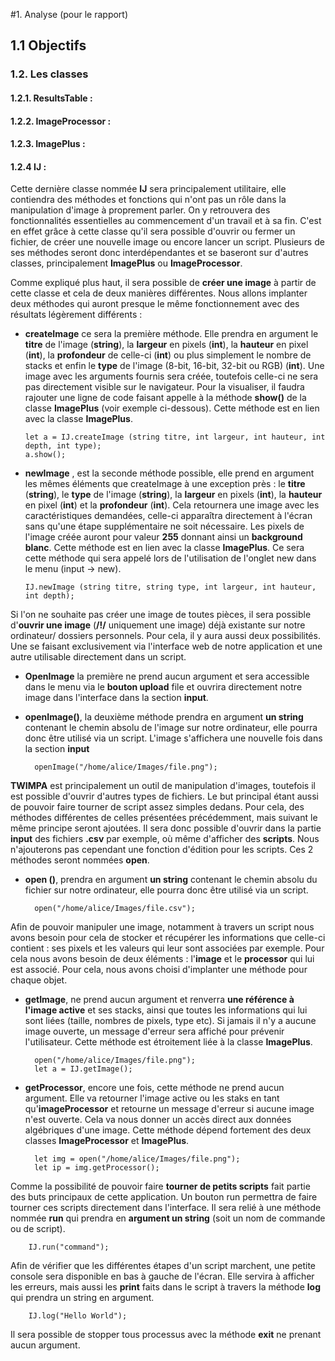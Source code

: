 #1. Analyse (pour le rapport)

## 1.1 Objectifs

### 1.2. Les classes
#### 1.2.1. ResultsTable :  
#### 1.2.2. ImageProcessor :  
#### 1.2.3. ImagePlus :
#### 1.2.4  IJ :
Cette dernière classe nommée **IJ** sera principalement utilitaire, elle contiendra des méthodes et fonctions qui n'ont pas un rôle dans la manipulation d'image à proprement parler. On y retrouvera des fonctionnalités essentielles au commencement d'un travail et à sa fin. C'est en effet grâce à cette classe qu'il sera possible d'ouvrir ou fermer un fichier, de créer une 
nouvelle image ou encore lancer un script. Plusieurs de ses méthodes seront donc interdépendantes et se baseront sur d'autres
classes, principalement **ImagePlus** ou **ImageProcessor**. 


Comme expliqué plus haut, il sera possible de **créer une image** à partir de cette classe et cela de deux manières différentes. Nous allons implanter deux méthodes qui auront presque le même fonctionnement avec des résultats légèrement différents :  


 + **createImage** ce sera la première méthode. Elle prendra en argument le **titre** de l'image (**string**), la **largeur** en pixels (**int**), la **hauteur** en pixel (**int**), la **profondeur** de celle-ci (**int**) ou plus simplement le nombre de stacks et enfin le **type** de l'image (8-bit, 16-bit, 32-bit ou RGB) (**int**). Une image avec les arguments fournis sera créée, toutefois celle-ci ne sera pas directement visible sur le navigateur. Pour la visualiser, il faudra rajouter une ligne de code faisant appelle à la méthode **show()** de la classe **ImagePlus** (voir exemple ci-dessous). Cette méthode est en lien avec la classe **ImagePlus**.
 
       let a = IJ.createImage (string titre, int largeur, int hauteur, int depth, int type);  
       a.show();
      
+ **newImage** , est la seconde méthode possible, elle prend en argument les mêmes éléments que createImage à une exception près : le **titre** (**string**), le **type** de l'image (**string**), la **largeur** en pixels (**int**), la **hauteur** en pixel (**int**) et la **profondeur** (**int**). Cela retournera une image avec les caractéristiques demandées, celle-ci apparaîtra directement à l'écran sans qu'une étape supplémentaire ne soit nécessaire. Les pixels de l'image créée auront pour valeur **255** donnant ainsi un **background blanc**. Cette méthode est en lien avec la classe **ImagePlus**. Ce sera cette méthode qui sera appelé lors de l'utilisation de l'onglet new dans le menu (input -> new).  


      IJ.newImage (string titre, string type, int largeur, int hauteur, int depth);  
    
    
Si l'on ne souhaite pas créer une image de toutes pièces, il sera possible d'**ouvrir une image** (**/!/** uniquement une image) déjà existante sur notre ordinateur/ dossiers personnels. Pour cela, il y aura aussi deux possibilités. Une se faisant exclusivement via l'interface web de notre application et une autre utilisable directement dans un script.  


+ **OpenImage** la première ne prend aucun argument et sera accessible dans le menu via le **bouton upload** file et ouvrira directement notre image dans l'interface dans la section **input**.  

+ **openImage()**, la deuxième méthode prendra en argument **un string** contenant le chemin absolu de l'image sur notre ordinateur, elle pourra donc être utilisé via un script. L'image s'affichera une nouvelle fois dans la section **input**


        openImage("/home/alice/Images/file.png"); 


**TWIMPA** est principalement un outil de manipulation d'images, toutefois il est possible d'ouvrir d'autres types de fichiers. Le but principal étant aussi de pouvoir faire tourner de script assez simples dedans. Pour cela, des méthodes différentes de celles présentées précédemment, mais suivant le même principe seront ajoutées. Il sera donc possible d'ouvrir dans la partie **input** des fichiers **.csv** par exemple, où même d'afficher des **scripts**. Nous n'ajouterons pas cependant une fonction d'édition pour les scripts. Ces 2 méthodes seront nommées **open**.  

+ **open ()**, prendra en argument **un string** contenant le chemin absolu du fichier sur notre ordinateur, elle pourra donc être utilisé via un script.

        open("/home/alice/Images/file.csv"); 
        
Afin de pouvoir manipuler une image, notamment à travers un script nous avons besoin pour cela de stocker et récupérer les informations que celle-ci contient : ses pixels et les valeurs qui leur sont associées par exemple. Pour cela nous avons besoin de deux éléments : l'**image** et le **processor** qui lui est associé. Pour cela, nous avons choisi d'implanter une méthode pour chaque objet.  

+ **getImage**, ne prend aucun argument et renverra **une référence à l'image active** et ses stacks, ainsi que toutes les informations qui lui sont liées (taille, nombres de pixels, type etc). Si jamais il n'y a aucune image ouverte, un message d'erreur sera affiché pour prévenir l'utilisateur. Cette méthode est étroitement liée à la classe **ImagePlus**.

        open("/home/alice/Images/file.png");
        let a = IJ.getImage();
        
+ **getProcessor**, encore une fois, cette méthode ne prend aucun argument. Elle va retourner l'image active ou les staks en tant qu'**imageProcessor** et retourne un message d'erreur si aucune image n'est ouverte. Cela va nous donner un accès direct aux données algébriques d'une image. Cette méthode dépend fortement des deux classes **ImageProcessor** et **ImagePlus**.


        let img = open("/home/alice/Images/file.png");
        let ip = img.getProcessor();

Comme la possibilité de pouvoir faire **tourner de petits scripts** fait partie des buts principaux de cette application. Un bouton run permettra de faire tourner ces scripts directement dans l'interface. Il sera relié à une méthode nommée **run** qui prendra en **argument un string** (soit un nom de commande ou de script).     

        IJ.run("command"); 


Afin de vérifier que les différentes étapes d'un script marchent, une petite console sera disponible en bas à gauche de l'écran. Elle servira à afficher les erreurs, mais aussi les **print** faits dans le script à travers la méthode **log** qui prendra un string en argument.


        IJ.log("Hello World");

Il sera possible de stopper tous processus avec la méthode **exit** ne prenant aucun argument.
